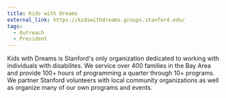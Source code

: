 ```yaml
---
title: Kids with Dreams
external_link: https://kidswithdreams.groups.stanford.edu/
tags:
  - Outreach
  - President
---
```

Kids with Dreams is Stanford's only organization dedicated to working with individuals with disabilites. We service over 400 families in the Bay Area and provide 100+ hours of programming a quarter through 10+ programs. We partner Stanford volunteers with local community organizations as well as organize many of our own programs and events.

